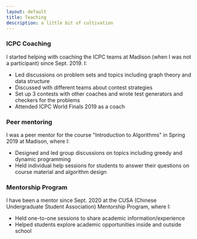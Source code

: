 ```yaml
---
layout: default
title: Teaching
description: a little bit of cultivation
---
```


### ICPC Coaching
I started helping with coaching the ICPC teams at Madison (when I was not a participant) since Sept. 2019. I: 
- Led discussions on problem sets and topics including graph theory and data structure
- Discussed with different teams about contest strategies
- Set up 3 contests with other coaches and wrote test generators and checkers for the problems
- Attended ICPC World Finals 2019 as a coach

### Peer mentoring
I was a peer mentor for the course "Introduction to Algorithms" in Spring 2019 at Madison, where I: 
- Designed and led group discussions on topics including greedy and dynamic programming
- Held individual help sessions for students to answer their questions on course material and algorithm design

### Mentorship Program
I have been a mentor since Sept. 2020 at the CUSA (Chinese Undergraduate Student Association) Mentorship Program, where I:
- Held one-to-one sessions to share academic information/experience
- Helped students explore academic opportunities inside and outside school